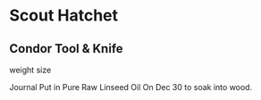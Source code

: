 # Scout Hatchet
## Condor Tool & Knife
weight
size

Journal
Put in Pure Raw Linseed Oil On Dec 30 to soak into wood.